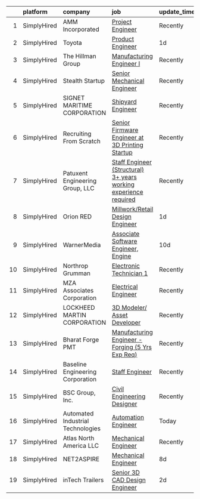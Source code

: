 

|    | platform    | company                           | job                                                                                                                                                                      | update_time   | location                      |
|---:|:------------|:----------------------------------|:-------------------------------------------------------------------------------------------------------------------------------------------------------------------------|:--------------|:------------------------------|
|  1 | SimplyHired | AMM Incorporated                  | [Project Engineer](https://www.simplyhired.com/job/K3B7NnpWTFtL2HWIx-UrivzxvbletXboSpSWOk2W80mjWQIZoadXgw?q=3d+engineer)                                                 | Recently      | Portage, WI                   |
|  2 | SimplyHired | Toyota                            | [Product Engineer](https://www.simplyhired.com/job/qewMHKyPi79TFuvubSHZDW32gY3B76MqQyZIFBV2h9LScAV6NWdDQg?q=3d+engineer)                                                 | 1d            | Plano, TX                     |
|  3 | SimplyHired | The Hillman Group                 | [Manufacturing Engineer I](https://www.simplyhired.com/job/5gKsnOtK4ueABeVm4sG2_HuF8oyaEBQKdWP6MWYbusf8oobn1ZLAig?q=3d+engineer)                                         | Recently      | Tempe, AZ                     |
|  4 | SimplyHired | Stealth Startup                   | [Senior Mechanical Engineer](https://www.simplyhired.com/job/-0a8NN72GvhrXbDEPNj-q_KBBoXLcj7ufdelgKMAhWW4w3YN5CWXrg?q=3d+engineer)                                       | Recently      | Brownsville, TX               |
|  5 | SimplyHired | SIGNET MARITIME CORPORATION       | [Shipyard Engineer](https://www.simplyhired.com/job/Yvh2ih6riMOwjTush7-DJmXYYDot5VU9Ox6p3BX5Xq6PyNLM3KSmaw?q=3d+engineer)                                                | Recently      | Pascagoula, MS                |
|  6 | SimplyHired | Recruiting From Scratch           | [Senior Firmware Engineer at 3D Printing Startup](https://www.simplyhired.com/job/Sm8pSEPVS0WMBXJDx1m1i_LmYTyKRL8SWk9uUzQhOIZXouGdQ0ZIaQ?q=3d+engineer)                  | Recently      | Germantown, MD +126 locations |
|  7 | SimplyHired | Patuxent Engineering Group, LLC   | [Staff Engineer (Structural) 3+ years working experience required](https://www.simplyhired.com/job/pKHOB9vJobUoTeclyw3bLhdh0S6dqOH2Yop-Zc5p-RUD1zAtm6lClA?q=3d+engineer) | Recently      | Elkridge, MD                  |
|  8 | SimplyHired | Orion RED                         | [Millwork/Retail Design Engineer](https://www.simplyhired.com/job/jGhHTIPbvcSOIw587ajaMYt-_NAlpLq8Guj408My2CUv4vt6TUuE0g?q=3d+engineer)                                  | 1d            | Remote                        |
|  9 | SimplyHired | WarnerMedia                       | [Associate Software Engineer, Engine](https://www.simplyhired.com/job/kjRyYSDMMHAkoR33foNCarvn1Nee2X4BpO7TSYs4vJCLobvUvAYpWQ?q=3d+engineer)                              | 10d           | Kirkland, WA                  |
| 10 | SimplyHired | Northrop Grumman                  | [Electronic Technician 1](https://www.simplyhired.com/job/euaQr-nmADyoDTtBGD5SIYgqD_142Xpu28Eb1JMDyBiflK5SX7cRuQ?q=3d+engineer)                                          | Recently      | Dulles, VA                    |
| 11 | SimplyHired | MZA Associates Corporation        | [Electrical Engineer](https://www.simplyhired.com/job/YQv5_GYQN5kmgHWJ9gRIjcntsakWXjON4esg5SjITmKBg4uD8klezg?q=3d+engineer)                                              | Recently      | Albuquerque, NM               |
| 12 | SimplyHired | LOCKHEED MARTIN CORPORATION       | [3D Modeler/ Asset Developer](https://www.simplyhired.com/job/ytznfHbT7W4AJzaUZlN3Lkqq69PW2U0nu2mqUowTqAYKW9CC1Pzlcw?q=3d+engineer)                                      | Recently      | Orlando, FL                   |
| 13 | SimplyHired | Bharat Forge PMT                  | [Manufacturing Engineer - Forging (5 Yrs Exp Req)](https://www.simplyhired.com/job/siq4lefIes52CJZvjwDqsL4T_YLA1Zelyy7u1qeQ-T_XsgHlZsCaVQ?q=3d+engineer)                 | Recently      | Surgoinsville, TN             |
| 14 | SimplyHired | Baseline Engineering Corporation  | [Staff Engineer](https://www.simplyhired.com/job/igST8TmvGYr2lOXvI28EhJUV33Etdo9WTw784iMnPTLYGSciM2576w?q=3d+engineer)                                                   | Recently      | Cheyenne, WY                  |
| 15 | SimplyHired | BSC Group, Inc.                   | [Civil Engineering Designer](https://www.simplyhired.com/job/0fHQebJYjoY76SLd59IRja7M1rA36Hyj6rSd_MR_CDxghcaX0l8LqA?q=3d+engineer)                                       | Recently      | West Yarmouth, MA             |
| 16 | SimplyHired | Automated Industrial Technologies | [Automation Engineer](https://www.simplyhired.com/job/y-Qw4QtraDtZG1QBN6l2RX7MYtj2yZOarWQ14lUduUCSHpEzbvPApg?q=3d+engineer)                                              | Today         | Forest, VA                    |
| 17 | SimplyHired | Atlas North America LLC           | [Mechanical Engineer](https://www.simplyhired.com/job/wWbuwFOx5OWmF0G3pCXNdh2a5QasYsvkLds0xXu5IWOphc7bMNyIJQ?q=3d+engineer)                                              | Recently      | Yorktown, VA                  |
| 18 | SimplyHired | NET2ASPIRE                        | [Mechanical Engineer](https://www.simplyhired.com/job/9MdeeUfiBu27lrWBlffqfQPYewj4uCQlGJnSoec72t0ODnW5fiZScA?q=3d+engineer)                                              | 8d            | Remote                        |
| 19 | SimplyHired | inTech Trailers                   | [Senior 3D CAD Design Engineer](https://www.simplyhired.com/job/8zfynh7Vy-CJjq7bfQJjaSJ7Zuw2YT6sTLZxz3ru0VZq1yYwwcQeug?q=3d+engineer)                                    | 2d            | Nappanee, IN                  |
